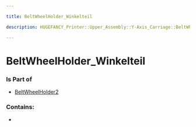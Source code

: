 ```yaml
---

title: BeltWheelHolder_Winkelteil

description: HUGEFANCY_Printer::Upper_Assembly::Y-Axis_Carriage::BeltWheelHolder2::BeltWheelHolder_Winkelteil

---
```

# BeltWheelHolder_Winkelteil
<script>
    var geoarray = '{"BeltWheelHolder_Winkelteil": {}}';
</script>
<script>
    var basepath = '/assets/HUGEFANCY_Printer/Upper_Assembly/Y-Axis_Carriage/BeltWheelHolder2/';
</script>
<link rel="stylesheet" href="/css/container.css">

<div id="container"></div>

<!-- these are the required scripts for the three.js scene -->
<script src="/lib/three.min.js"></script>
<script src="/lib/OrbitControls.js"></script>
<script src="/lib/RectAreaLightUniformsLib.js"></script>
<!-- this is your app's lib file -->
<script src="/lib/triceratops_app.js"></script>
### Is Part of
- [BeltWheelHolder2](../BeltWheelHolder2)  

### Contains:
- [](./BeltWheelHolder_Winkelteil/)

